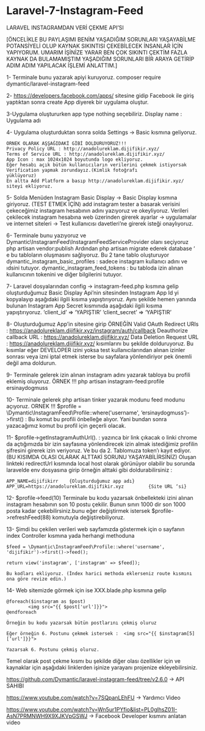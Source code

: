 # Laravel-7-Instagram-Feed

LARAVEL INSTAGRAMDAN VERİ ÇEKME API’SI


[ÖNCELİKLE BU PAYLAŞIMI BENİM YAŞADIĞIM SORUNLARI YAŞAYABİLME POTANSİYELİ OLUP KAYNAK SIKINTISI ÇEKEBİLECEK İNSANLAR İÇİN YAPIYORUM. UMARIM İŞİNİZE YARAR BEN ÇOK SIKINTI ÇEKTİM FAZLA KAYNAK DA BULAMAMIŞTIM YAŞADIĞIM SORUNLARI BİR ARAYA GETİRİP ADIM ADIM YAPILACAK İŞLEMİ ANLATTIM.]

1- Terminale bunu yazarak apiyi kuruyoruz.
	composer require dymantic/laravel-instagram-feed

2- https://developers.facebook.com/apps/ sitesine gidip Facebook ile giriş yaptıktan sonra create App diyerek bir uygulama 		oluştur.

3-Uygulama oluştururken app type nothing seçebiliriz. Display name : Uygulama adı

4- Uygulama oluşturduktan sonra solda Settings -> Basic kısmına geliyoruz. 

	ÖRNEK OLARAK AŞŞAĞIDAKİ GİBİ DOLDURUYORUZ!!!
	Privacy Policy URL : http://anadolureklam.dijifikir.xyz/
	Terms of Service URL : http://anadolureklam.dijifikir.xyz/
	App Icon : max 1024x1024 boyutunda logo ekliyoruz.
	Eğer hesabı açık bütün kullanıcıların verilerini çekmek istiyorsak Verification yapmak zorundayız.(Kimlik fotoğrafı 			yüklüyoruz)
	En altta Add Platform a basıp http://anadolureklam.dijifikir.xyz/ siteyi ekliyoruz.

5- Solda Menüden Instagram Basic Display -> Basic Display kısmına giriyoruz. (TEST ETMEK İÇİN)
	add instagram tester a basarak verisini çekeceğimiz instagram hesabının adını yazıyoruz ve okeyliyoruz.
	Verileri çekilecek instagram hesabına web üzerinden girerek ayarlar -> uygulamalar ve internet siteleri -> Test kullanıcısı  	davetleri’ne 		girerek isteği onaylıyoruz.

6- Terminale bunu yazıyoruz ve Dymantic\InstagramFeed\InstagramFeedServiceProvider olanı seçiyoruz
	php artisan vendor:publish
	Ardından php artisan migrate ederek database ‘ e bu tabloların oluşmasını sağlıyoruz.
	Bu 2 tane tablo oluşturuyor 
	dymantic_instagram_basic_profiles : sadece instagram kullanıcı adını ve ıdsini tutuyor.
	dymantic_instagram_feed_tokens : bu tabloda izin alınan kullanıcının tokenini ve diğer bilgilerini tutuyor.

7- Laravel dosyalarından config -> instagram-feed.php kısmına gelip oluşturduğumuz Basic Display Api’nin sitesinden Instagram App Id yi kopyalayıp  		aşağıdaki ilgili kısıma yapıştırıyoruz. Aynı şekilde hemen yanında bulunan Instagram App Secret kısmınıda aşağıdaki ilgili kısıma yapıştırıyoruz.
	‘client_id’ => ‘YAPIŞTIR’
	‘client_secret’ => ‘YAPIŞTIR’

8- Oluşturduğumuz App’in sitesine girip ÖRNEĞİN
	Valid OAuth Redirect URIs : https://anadolureklam.dijifikir.xyz/instagram/auth/callback
	Deauthorize callback URL : https://anadolureklam.dijifikir.xyz/
	Data Deletion Request URL : https://anadolureklam.dijifikir.xyz/ 
	kısımlarını bu şekilde dolduruyoruz. Bu kısımlar eğer DEVELOPER izini yoksa test kullanıcılarından alınan izinler sonrası  		veya izni 	  iptal etmek isterse bu sayfalara yönlendiriyor pek önemli değil ama doldurun.

9- Terminale gelerek izin alınan instagram adını yazarak tabloya bu profili eklemiş oluyoruz.
	ÖRNEK !!!
	php artisan instagram-feed:profile ersinaydogmuss
	
10- Terminale gelerek php artisan tinker yazarak modunu feed modunu açıyoruz.
	ORNEK !!!
	$profile = \Dymantic\InstagramFeed\Profile::where('username', ‘ersinaydogmuss’)->first()        :  Bu komut bu profili 		önbelleğe alıyor. Yani bundan sonra yazacağımız komut bu profil için geçerli olacak.

11- $profile->getInstagramAuthUrl().   : yazınca bir link çıkacak o linki chrome da açtığımızda bir izin sayfasına yönlendirecek 	izin almak 		istediğimiz profilin şifresini girerek izin veriyoruz. Ve bu da 2. Tablomuza token’ı kayıt ediyor.
	(BU KISIMDA OLASI OLARAK ALTTAKİ SORUNU YAŞAYABİLİRSİNİZ)
	Oluşan linkteki redirectUrl kısmında local host olarak görünüyor olabilir bu sorunda laravelde env dosyasına girip örneğin 	alttaki gibi 		doldurabilirsiniz : 

	APP_NAME=dijifikirr    {Oluşturduğumuz app adı}
	APP_URL=https://anadolureklam.dijifikir.xyz         {Site URL ‘si}

12- $profile->feed(10) Terminale bu kodu yazarsak önbellekteki izini alınan instagram hesabının son 10 postu çekilir. Bunun 		sınırı 1000 dir son 	    1000 posta kadar çekebilirsiniz.bunu eğer değiştirmek istersek $profile->refreshFeed(88) komutuyla 		değiştirebiliyoruz.

13- Şimdi bu çekilen verileri web sayfamızda göstermek için o sayfanın index Controller kısmına yada herhangi methoduna 

	$feed = \Dymantic\InstagramFeed\Profile::where('username', 'dijifikir')->first()->feed();

	return view('instagram', ['instagram' => $feed]);

	Bu kodları ekliyoruz. (İndex harici methoda eklerseniz route kısmını ona göre revize edin.)

14- Web sitemizde görmek için ise XXX.blade.php kısmına gelip

	@foreach($instagram as $post)
    		<img src="{{ $post['url']}}">
	@endforeach

	Örneğin bu kodu yazarsak bütün postlarını çekmiş oluruz

	Eğer örneğin 6. Postunu çekmek istersek :  <img src="{{ $instagram[5][‘url']}}">

	Yazarsak 6. Postunu çekmiş oluruz.


Temel olarak post çekme kısmı bu şekilde diğer olası özellikler için ve kaynaklar için aşağıdaki linklerden işinize yarayanı projenize ekleyebilirsiniz.



https://github.com/Dymantic/laravel-instagram-feed/tree/v2.6.0          -> API SAHIBI

https://www.youtube.com/watch?v=7SQpanLEhFU                 -> Yardımcı Video

https://www.youtube.com/watch?v=Wn5ur1PYfio&list=PL0glhsZ01I-AsN7PRMNWH9X9XJKVpGSWJ             -> Facebook Developer kısmını anlatan video



